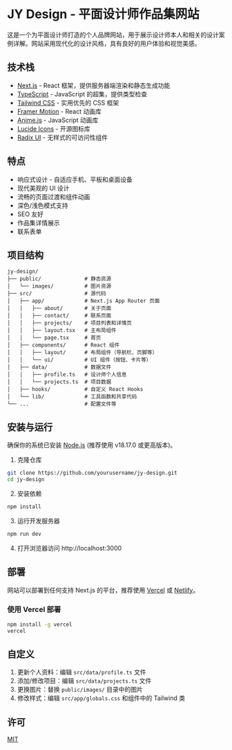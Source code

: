 # JY Design - 平面设计师作品集网站

这是一个为平面设计师打造的个人品牌网站，用于展示设计师本人和相关的设计案例详解。网站采用现代化的设计风格，具有良好的用户体验和视觉美感。

## 技术栈

- [Next.js](https://nextjs.org/) - React 框架，提供服务器端渲染和静态生成功能
- [TypeScript](https://www.typescriptlang.org/) - JavaScript 的超集，提供类型检查
- [Tailwind CSS](https://tailwindcss.com/) - 实用优先的 CSS 框架
- [Framer Motion](https://www.framer.com/motion/) - React 动画库
- [Anime.js](https://animejs.com/) - JavaScript 动画库
- [Lucide Icons](https://lucide.dev/) - 开源图标库
- [Radix UI](https://www.radix-ui.com/) - 无样式的可访问性组件

## 特点

- 响应式设计 - 自适应手机、平板和桌面设备
- 现代美观的 UI 设计
- 流畅的页面过渡和组件动画
- 深色/浅色模式支持
- SEO 友好
- 作品集详情展示
- 联系表单

## 项目结构

```
jy-design/
├── public/              # 静态资源
│   └── images/          # 图片资源
├── src/                 # 源代码
│   ├── app/             # Next.js App Router 页面
│   │   ├── about/       # 关于页面
│   │   ├── contact/     # 联系页面
│   │   ├── projects/    # 项目列表和详情页
│   │   ├── layout.tsx   # 主布局组件
│   │   └── page.tsx     # 首页
│   ├── components/      # React 组件
│   │   ├── layout/      # 布局组件（导航栏、页脚等）
│   │   └── ui/          # UI 组件（按钮、卡片等）
│   ├── data/            # 数据文件
│   │   ├── profile.ts   # 设计师个人信息
│   │   └── projects.ts  # 项目数据
│   ├── hooks/           # 自定义 React Hooks
│   └── lib/             # 工具函数和共享代码
└── ...                  # 配置文件等
```

## 安装与运行

确保你的系统已安装 [Node.js](https://nodejs.org/) (推荐使用 v18.17.0 或更高版本)。

1. 克隆仓库
```bash
git clone https://github.com/yourusername/jy-design.git
cd jy-design
```

2. 安装依赖
```bash
npm install
```

3. 运行开发服务器
```bash
npm run dev
```

4. 打开浏览器访问 http://localhost:3000

## 部署

网站可以部署到任何支持 Next.js 的平台，推荐使用 [Vercel](https://vercel.com/) 或 [Netlify](https://www.netlify.com/)。

### 使用 Vercel 部署

```bash
npm install -g vercel
vercel
```

## 自定义

1. 更新个人资料：编辑 `src/data/profile.ts` 文件
2. 添加/修改项目：编辑 `src/data/projects.ts` 文件
3. 更换图片：替换 `public/images/` 目录中的图片
4. 修改样式：编辑 `src/app/globals.css` 和组件中的 Tailwind 类

## 许可

[MIT](LICENSE)
